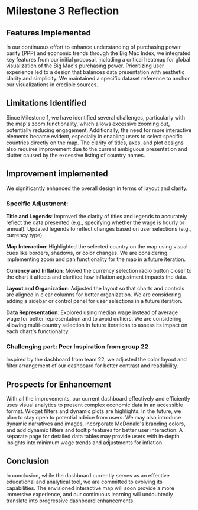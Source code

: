 # Milestone 3 Reflection

## Features Implemented

In our continuous effort to enhance understanding of purchasing power parity (PPP) and economic trends through the Big Mac Index, we integrated key features from our initial proposal, including a critical heatmap for global visualization of the Big Mac's purchasing power. Prioritizing user experience led to a design that balances data presentation with aesthetic clarity and simplicity. We maintained a specific dataset reference to anchor our visualizations in credible sources.

## Limitations Identified 

Since Milestone 1, we have identified several challenges, particularly with the map's zoom functionality, which allows excessive zooming out, potentially reducing engagement. Additionally, the need for more interactive elements became evident, especially in enabling users to select specific countries directly on the map. The clarity of titles, axes, and plot designs also requires improvement due to the current ambiguous presentation and clutter caused by the excessive listing of country names.

## Improvement implemented 

We significantly enhanced the overall design in terms of layout and clarity.

### Specific Adjustment:

**Title and Legends**: Improved the clarity of titles and legends to accurately reflect the data presented (e.g., specifying whether the wage is hourly or annual). Updated legends to reflect changes based on user selections (e.g., currency type).

**Map Interaction**: Highlighted the selected country on the map using visual cues like borders, shadows, or color changes. We are considering implementing zoom and pan functionality for the map in a future iteration.

**Currency and Inflation**:  Moved the currency selection radio button closer to the chart it affects and clarified how inflation adjustment impacts the data.

**Layout and Organization**: Adjusted the layout so that charts and controls are aligned in clear columns for better organization. We are considering adding a sidebar or control panel for user selections in a future iteration. 

**Data Representation**: Explored using median wage instead of average wage for better representation and to avoid outliers. We are considering allowing multi-country selection in future iterations to assess its impact on each chart's functionality.

### Challenging part: Peer Inspiration from group 22

Inspired by the dashboard from team 22, we adjusted the color layout and filter arrangement of our dashboard for better contrast and readability.

## Prospects for Enhancement
With all the improvements, our current dashboard effectively and efficiently uses visual analytics to present complex economic data in an accessible format. Widget filters and dynamic plots are highlights. In the future, we plan to stay open to potential advice from users. We may also introduce dynamic narratives and images, incorporate McDonald's branding colors, and add dynamic filters and tooltip features for better user interaction. A separate page for detailed data tables may provide users with in-depth insights into minimum wage trends and adjustments for inflation.

## Conclusion
In conclusion, while the dashboard currently serves as an effective educational and analytical tool, we are committed to evolving its capabilities. The envisioned interactive map will soon provide a more immersive experience, and our continuous learning will undoubtedly translate into progressive dashboard enhancements.
